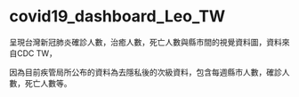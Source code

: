 # covid19_dashboard_Leo_TW

呈現台灣新冠肺炎確診人數，治癒人數，死亡人數與縣市間的視覺資料圖，資料來自CDC TW，

因為目前疾管局所公布的資料為去隱私後的次級資料，包含每週縣市人數，確診人數，死亡人數等。


